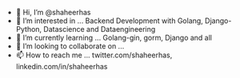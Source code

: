 - 👋 Hi, I’m @shaheerhas
- 👀 I’m interested in ... Backend Development with Golang, Django-Python, Datascience and Dataengineering
- 🌱 I’m currently learning ... Golang-gin, gorm, Django and all
- 💞️ I’m looking to collaborate on ...
- 📫 How to reach me ... twitter.com/shaheerhas, linkedin.com/in/shaheerhas

<!---
shaheerhas/shaheerhas is a ✨ special ✨ repository because its `README.md` (this file) appears on your GitHub profile.
You can click the Preview link to take a look at your changes.
--->
